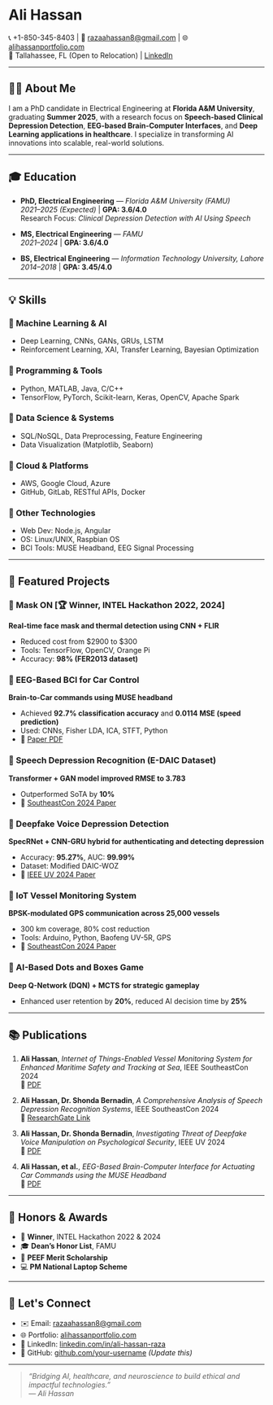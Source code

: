 # Ali Hassan
📞 +1-850-345-8403 | 📧 razaahassan8@gmail.com | 🌐 [alihassanportfolio.com](http://alihassanportfolio.com)  
📍 Tallahassee, FL (Open to Relocation) | [LinkedIn](https://www.linkedin.com/in/ali-hassan-raza)

---

## 👨‍💻 About Me

I am a PhD candidate in Electrical Engineering at **Florida A&M University**, graduating **Summer 2025**, with a research focus on **Speech-based Clinical Depression Detection**, **EEG-based Brain-Computer Interfaces**, and **Deep Learning applications in healthcare**. I specialize in transforming AI innovations into scalable, real-world solutions.

---

## 🎓 Education

- **PhD, Electrical Engineering** — *Florida A&M University (FAMU)*  
  *2021–2025 (Expected)* | **GPA: 3.6/4.0**  
  Research Focus: *Clinical Depression Detection with AI Using Speech*

- **MS, Electrical Engineering** — *FAMU*  
  *2021–2024* | **GPA: 3.6/4.0**

- **BS, Electrical Engineering** — *Information Technology University, Lahore*  
  *2014–2018* | **GPA: 3.45/4.0**

---

## 💡 Skills

### 🔹 Machine Learning & AI
- Deep Learning, CNNs, GANs, GRUs, LSTM
- Reinforcement Learning, XAI, Transfer Learning, Bayesian Optimization

### 🔹 Programming & Tools
- Python, MATLAB, Java, C/C++
- TensorFlow, PyTorch, Scikit-learn, Keras, OpenCV, Apache Spark

### 🔹 Data Science & Systems
- SQL/NoSQL, Data Preprocessing, Feature Engineering
- Data Visualization (Matplotlib, Seaborn)

### 🔹 Cloud & Platforms
- AWS, Google Cloud, Azure
- GitHub, GitLab, RESTful APIs, Docker

### 🔹 Other Technologies
- Web Dev: Node.js, Angular
- OS: Linux/UNIX, Raspbian OS
- BCI Tools: MUSE Headband, EEG Signal Processing

---

## 🚀 Featured Projects

### 🔹 Mask ON [🏆 Winner, INTEL Hackathon 2022, 2024]
**Real-time face mask and thermal detection using CNN + FLIR**  
- Reduced cost from $2900 to $300  
- Tools: TensorFlow, OpenCV, Orange Pi  
- Accuracy: **98% (FER2013 dataset)**

### 🔹 EEG-Based BCI for Car Control
**Brain-to-Car commands using MUSE headband**  
- Achieved **92.7% classification accuracy** and **0.0114 MSE (speed prediction)**  
- Used: CNNs, Fisher LDA, ICA, STFT, Python  
- 📄 [Paper PDF](./MUSE_Headband%20(14).pdf)

### 🔹 Speech Depression Recognition (E-DAIC Dataset)
**Transformer + GAN model improved RMSE to 3.783**  
- Outperformed SoTA by **10%**  
- 📄 [SoutheastCon 2024 Paper](https://www.researchgate.net/publication/380090208_A_Comprehensive_Analysis_of_Speech_Depression_Recognition_Systems)

### 🔹 Deepfake Voice Depression Detection
**SpecRNet + CNN-GRU hybrid for authenticating and detecting depression**  
- Accuracy: **95.27%**, AUC: **99.99%**  
- Dataset: Modified DAIC-WOZ  
- 📄 [IEEE UV 2024 Paper](./IEEE_UV2024_revised_paper_5476%20(2).pdf)

### 🔹 IoT Vessel Monitoring System
**BPSK-modulated GPS communication across 25,000 vessels**  
- 300 km coverage, 80% cost reduction  
- Tools: Arduino, Python, Baofeng UV-5R, GPS  
- 📄 [SoutheastCon 2024 Paper](./Internet_of_Things-Enabled_Vessel_Monitoring_System_for_Enhanced_Maritime_Safety_and_Tracking_at_Sea.pdf)

### 🔹 AI-Based Dots and Boxes Game
**Deep Q-Network (DQN) + MCTS for strategic gameplay**  
- Enhanced user retention by **20%**, reduced AI decision time by **25%**

---

## 📚 Publications

1. **Ali Hassan**, *Internet of Things-Enabled Vessel Monitoring System for Enhanced Maritime Safety and Tracking at Sea*, IEEE SoutheastCon 2024  
   📄 [PDF](./Internet_of_Things-Enabled_Vessel_Monitoring_System_for_Enhanced_Maritime_Safety_and_Tracking_at_Sea.pdf)

2. **Ali Hassan, Dr. Shonda Bernadin**, *A Comprehensive Analysis of Speech Depression Recognition Systems*, IEEE SoutheastCon 2024  
   📄 [ResearchGate Link](https://www.researchgate.net/publication/380090208)

3. **Ali Hassan, Dr. Shonda Bernadin**, *Investigating Threat of Deepfake Voice Manipulation on Psychological Security*, IEEE UV 2024  
   📄 [PDF](./IEEE_UV2024_revised_paper_5476%20(2).pdf)

4. **Ali Hassan, et al.**, *EEG-Based Brain-Computer Interface for Actuating Car Commands using the MUSE Headband*  
   📄 [PDF](./MUSE_Headband%20(14).pdf)

---

## 🏅 Honors & Awards

- 🥇 **Winner**, INTEL Hackathon 2022 & 2024  
- 🎓 **Dean’s Honor List**, FAMU  
- 💼 **PEEF Merit Scholarship**  
- 💻 **PM National Laptop Scheme**

---

## 💬 Let's Connect

- ✉️ Email: [razaahassan8@gmail.com](mailto:razaahassan8@gmail.com)  
- 🌐 Portfolio: [alihassanportfolio.com](http://alihassanportfolio.com)  
- 💼 LinkedIn: [linkedin.com/in/ali-hassan-raza](https://www.linkedin.com/in/ali-hassan-raza)  
- 📁 GitHub: [github.com/your-username](#) *(Update this)*  

---

> *“Bridging AI, healthcare, and neuroscience to build ethical and impactful technologies.”*  
> — *Ali Hassan*

